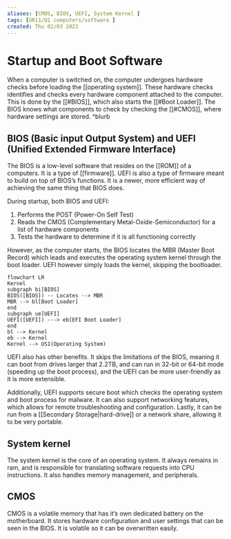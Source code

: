 ```yaml
---
aliases: [CMOS, BIOS, UEFI, System Kernel ]
tags: [GR11/Q1 computers/software ]
created: Thu 02/03 2023
---
```

# Startup and Boot Software
When a computer is switched on, the computer undergoes hardware checks before loading the [[operating system]]. These hardware checks identifies and checks every hardware component attached to the computer. This is done by the [[#BIOS]], which also starts the [[#Boot Loader]]. The BIOS knows what components to check by checking the [[#CMOS]], where hardware settings are stored. ^blurb

## BIOS (Basic input Output System) and UEFI (Unified Extended Firmware Interface)
The BIOS is a low-level software that resides on the [[ROM]] of a computers. It is a type of [[firmware]]. UEFI is also a type of firmware meant to build on top of BIOS’s functions. It is a newer, more efficient way of achieving the same thing that BIOS does. 

During startup, both BIOS and UEFI:
1. Performs the POST (Power-On Self Test)
2. Reads the CMOS (Complementary Metal-Oxide-Semiconductor) for a list of hardware components
3. Tests the hardware to determine if it is all functioning correctly

However, as the computer starts, the BIOS locates the MBR (Master Boot Record) which leads and executes the operating system kernel through the boot loader. UEFI however simply loads the kernel, skipping the bootloader. 

```mermaid
flowchart LR
Kernel
subgraph bi[BIOS]
BIOS([BIOS]) -- Locates --> MBR 
MBR --> bl[Boot Loader]
end
subgraph ue[UEFI]
UEFI([UEFI]) ---> eb[EFI Boot Loader] 
end
bl --> Kernel
eb --> Kernel
Kernel --> OS1(Operating System)
```

UEFI also has other benefits. It skips the limitations of the BIOS, meaning it can boot from drives larger that 2.2TB, and can run in 32-bit or 64-bit mode (speeding up the boot process), and the UEFI can be more user-friendly as it is more extensible. 

Additionally, UEFI supports secure boot which checks the operating system and boot process for malware. It can also support networking features, which allows for remote troubleshooting and configuration. Lastly, it can be run from a [[Secondary Storage|hard-drive]] or a network share, allowing it to be very portable. 

## System kernel
The system kernel is the core of an operating system. It always remains in ram, and is responsible for translating software requests into CPU instructions. It also handles memory management, and peripherals.

## CMOS
CMOS is a volatile memory that has it’s own dedicated battery on the motherboard. It stores hardware configuration and user settings that can be seen in the BIOS. It is volatile so it can be overwritten easily. 

